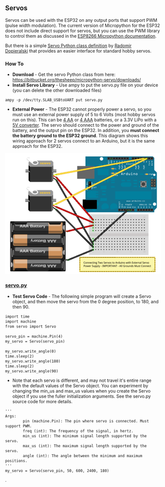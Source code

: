 ## Servos

Servos can be used with the ESP32 on any output ports that support PWM (pulse width modulation). The current version of Micropython for the ESP32 does not include direct support for servos, but you can use the PWM library to control them as discussed in the [ESP8266 Micropython documentation](https://docs.micropython.org/en/latest/esp8266/esp8266/tutorial/pwm.html#control-a-hobby-servo).

But there is a simple [Servo Python class definition](https://bitbucket.org/thesheep/micropython-servo) by [Radomir Dopieralski](https://bitbucket.org/thesheep/) that provides an easier interface for standard hobby servos.

### How To

-   **Download** - Get the servo Python class from here: <https://bitbucket.org/thesheep/micropython-servo/downloads/>
-   **Install Servo Library** - Use ampy to put the servo.py file on your device (you can delete the other downloaded files)

<!-- -->

    ampy -p /dev/tty.SLAB_USBtoUART put servo.py

-   **External Power** - The ESP32 cannot properly power a servo, so you must use an external power supply of 5 to 6 Volts (most hobby servos run on this). This can be [4 AA](https://www.adafruit.com/product/830) or [4 AAA](https://www.allelectronics.com/item/bh-44/battery-holder-4-aaa-cells/1.html?gclid=CjwKCAjw4sLVBRAlEiwASblR-_0YxFC1F8005xjriXw_vYbQ90sBTLn9MXfIM5p7ppEAEYIWInOkxhoC3_4QAvD_BwE) batteries, or a 3.3V LiPo with a [5V converter](https://www.adafruit.com/product/1903). The servo should connect to the power and ground of the battery, and the output pin on the ESP32. In addition, you **must connect the battery ground to the ESP32 ground**. This diagram shows this wiring approach for 2 servos connect to an Arduino, but it is the same approach for the ESP32.

![servo_connection.png](servo_connection.png)

### [servo.py](../examples/servo.py)

- **Test Servo Code** - The following simple program will create a Servo object, and then move the servo from the 0 degree position, to 180, and then 90.


<!-- -->

    import time
    import machine
    from servo import Servo

    servo_pin = machine.Pin(4)
    my_servo = Servo(servo_pin)

    my_servo.write_angle(0)
    time.sleep(2)
    my_servo.write_angle(180)
    time.sleep(2)
    my_servo.write_angle(90)

-   Note that each servo is different, and may not travel it's entire range with the default values of the Servo object. You can experiment by changing the min\_us and max\_us values when you create the Servo object if you use the fuller initialization arguments. See the servo.py source code for more details.

<!-- -->

    '''
    Args:
            pin (machine.Pin): The pin where servo is connected. Must support PWM.
            freq (int): The frequency of the signal, in hertz.
            min_us (int): The minimum signal length supported by the servo.
            max_us (int): The maximum signal length supported by the servo.
            angle (int): The angle between the minimum and maximum positions.
    '''
    my_servo = Servo(servo_pin, 50, 600, 2400, 180)

.

